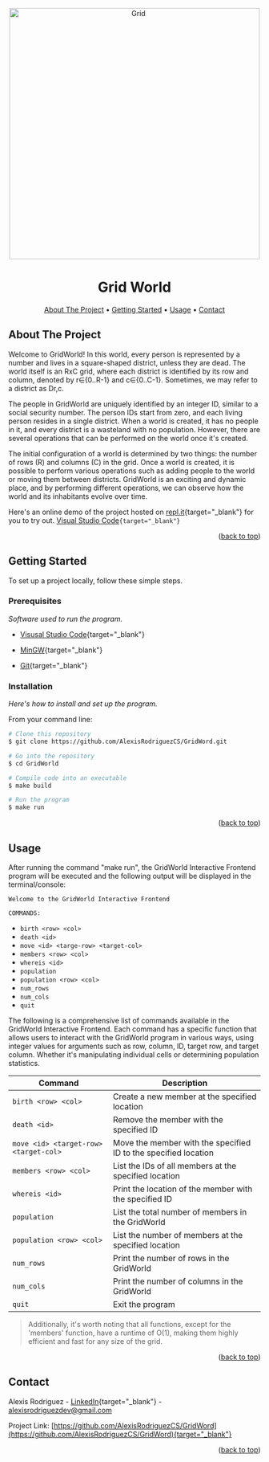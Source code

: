 <a name="readme-top"></a>

<p align="center">
  <img src="https://raw.githubusercontent.com/AlexisRodriguezCS/GridWord/main/Images/Grid.jpg" alt="Grid" style="display:block;margin:auto;" height="500">
</p>
<h1 align="center">Grid World</h1>

<!-- TABLE OF CONTENTS -->
<p align="center">
  <a href="#about">About The Project</a> •
  <a href="#getting-started">Getting Started</a> •
  <a href="#usage">Usage</a> •
  <a href="#contact">Contact</a>
</p>

<!-- ABOUT THE PROJECT -->
<a name="about"></a>
## About The Project

Welcome to GridWorld! In this world, every person is represented by a number and lives in a square-shaped district, unless they are dead. The world itself is an RxC grid, where each district is identified by its row and column, denoted by r∈{0..R-1} and c∈{0..C-1}. Sometimes, we may refer to a district as Dr,c.

The people in GridWorld are uniquely identified by an integer ID, similar to a social security number. The person IDs start from zero, and each living person resides in a single district. When a world is created, it has no people in it, and every district is a wasteland with no population. However, there are several operations that can be performed on the world once it's created.

The initial configuration of a world is determined by two things: the number of rows (R) and columns (C) in the grid. Once a world is created, it is possible to perform various operations such as adding people to the world or moving them between districts. GridWorld is an exciting and dynamic place, and by performing different operations, we can observe how the world and its inhabitants evolve over time.

Here's an online demo of the project hosted on [repl.it](https://replit.com/@Alexisrz/Grid-World){target="_blank"} for you to try out.
[Visual Studio Code](https://code.visualstudio.com/)`{target="_blank"}`
<p align="right">(<a href="#readme-top">back to top</a>)</p>

<!-- GETTING STARTED -->
<a name="getting-started"></a>
## Getting Started

To set up a project locally, follow these simple steps.

### Prerequisites

_Software used to run the program._
* [Visusal Studio Code](https://code.visualstudio.com/){target="_blank"}

* [MinGW](https://sourceforge.net/projects/mingw/){target="_blank"}

* [Git](https://git-scm.com/){target="_blank"}

### Installation
_Here's how to install and set up the program._

From your command line:

```bash
# Clone this repository
$ git clone https://github.com/AlexisRodriguezCS/GridWord.git

# Go into the repository
$ cd GridWorld

# Compile code into an executable
$ make build

# Run the program
$ make run
```

<p align="right">(<a href="#readme-top">back to top</a>)</p>

<!-- USAGE -->
<a name="usage"></a>
## Usage

After running the command "make run", the GridWorld Interactive Frontend program will be executed and the following output will be displayed in the terminal/console:

`Welcome to the GridWorld Interactive Frontend`

`COMMANDS:`

- `birth <row> <col>`
- `death <id>`
- `move <id> <targe-row> <target-col>`
- `members <row> <col>`
- `whereis <id>`
- `population`
- `population <row> <col>`
- `num_rows`
- `num_cols`
- `quit`

The following is a comprehensive list of commands available in the GridWorld Interactive Frontend. Each command has a specific function that allows users to interact with the GridWorld program in various ways, using integer values for arguments such as row, column, ID, target row, and target column. Whether it's manipulating individual cells or determining population statistics.

| Command | Description |
|---------|-------------|
| `birth <row> <col>` | Create a new member at the specified location |
| `death <id>` | Remove the member with the specified ID |
| `move <id> <target-row> <target-col>` | Move the member with the specified ID to the specified location |
| `members <row> <col>` | List the IDs of all members at the specified location |
| `whereis <id>` | Print the location of the member with the specified ID |
| `population` | List the total number of members in the GridWorld |
| `population <row> <col>` | List the number of members at the specified location |
| `num_rows` | Print the number of rows in the GridWorld |
| `num_cols` | Print the number of columns in the GridWorld |
| `quit` | Exit the program |

 > Additionally, it's worth noting that all functions, except for the 'members' function, have a runtime of O(1), making them highly efficient and fast for any size of the grid.

<p align="right">(<a href="#readme-top">back to top</a>)</p>

<!-- CONTACT -->
<a name="contact"></a>
## Contact

Alexis Rodriguez - [LinkedIn](https://www.linkedin.com/in/alexisrodriguezcs/){target="_blank"} - alexisrodriguezdev@gmail.com

Project Link: [https://github.com/AlexisRodriguezCS/GridWord](https://github.com/AlexisRodriguezCS/GridWord){target="_blank"}

<p align="right">(<a href="#readme-top">back to top</a>)</p>
